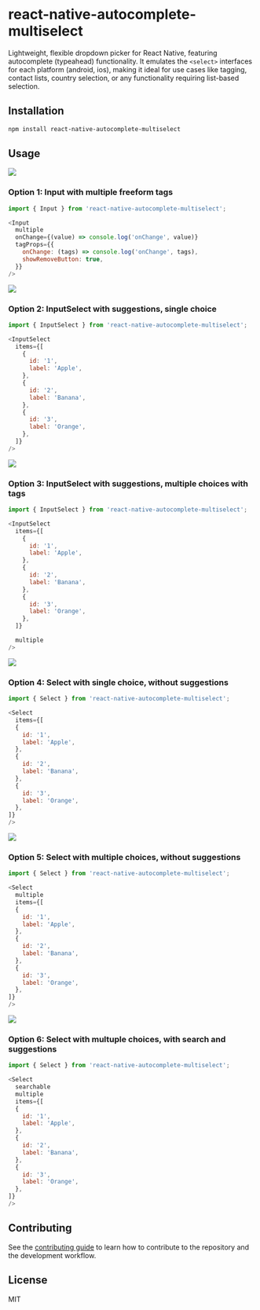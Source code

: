 # react-native-autocomplete-multiselect

Lightweight, flexible dropdown picker for React Native, featuring autocomplete (typeahead) functionality. It emulates the ```<select>``` interfaces for each platform (android, ios), making it ideal for use cases like tagging, contact lists, country selection, or any functionality requiring list-based selection.

## Installation

```sh
npm install react-native-autocomplete-multiselect
```

## Usage

![](.github/images/input-multiple.png)
### Option 1: Input with multiple freeform tags
```js
import { Input } from 'react-native-autocomplete-multiselect';

<Input
  multiple
  onChange={(value) => console.log('onChange', value)}
  tagProps={{
    onChange: (tags) => console.log('onChange', tags),
    showRemoveButton: true,
  }}
/>
```

![](.github/images/input-select-single.png)
### Option 2: InputSelect with suggestions, single choice
```js
import { InputSelect } from 'react-native-autocomplete-multiselect';

<InputSelect
  items={[
    {
      id: '1',
      label: 'Apple',
    },
    {
      id: '2',
      label: 'Banana',
    },
    {
      id: '3',
      label: 'Orange',
    },
  ]}
/>
```

![](.github/images/input-select-multiple.png)
### Option 3: InputSelect with suggestions, multiple choices with tags
```js
import { InputSelect } from 'react-native-autocomplete-multiselect';

<InputSelect
  items={[
    {
      id: '1',
      label: 'Apple',
    },
    {
      id: '2',
      label: 'Banana',
    },
    {
      id: '3',
      label: 'Orange',
    },
  ]}

  multiple
/>
```

![](.github/images/select-single.png)
### Option 4: Select with single choice, without suggestions
```js
import { Select } from 'react-native-autocomplete-multiselect';

<Select
  items={[
  {
    id: '1',
    label: 'Apple',
  },
  {
    id: '2',
    label: 'Banana',
  },
  {
    id: '3',
    label: 'Orange',
  },
]}
/>
```

![](.github/images/select-multiple.png)
### Option 5: Select with multiple choices, without suggestions
```js
import { Select } from 'react-native-autocomplete-multiselect';

<Select
  multiple
  items={[
  {
    id: '1',
    label: 'Apple',
  },
  {
    id: '2',
    label: 'Banana',
  },
  {
    id: '3',
    label: 'Orange',
  },
]}
/>
```

![](.github/images/select-multiple-search.png)
### Option 6: Select with multuple choices, with search and suggestions
```js
import { Select } from 'react-native-autocomplete-multiselect';

<Select
  searchable
  multiple
  items={[
  {
    id: '1',
    label: 'Apple',
  },
  {
    id: '2',
    label: 'Banana',
  },
  {
    id: '3',
    label: 'Orange',
  },
]}
/>
```


## Contributing

See the [contributing guide](CONTRIBUTING.md) to learn how to contribute to the repository and the development workflow.

## License

MIT
